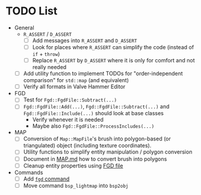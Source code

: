 # TODO List

- General
  - `R_ASSERT` / `D_ASSERT`
    -[ ] Add messages into `R_ASSERT` and `D_ASSERT`
    -[ ] Look for places where `R_ASSERT` can simplify the code (instead of `if` + `throw`)
    -[ ] Replace `R_ASSERT` by `D_ASSERT` where it is only for comfort and not really needed
  -[ ] Add utility function to implement TODOs for "order-independent comparison" for `std::map` (and equivalent)
  -[ ] Verify all formats in Valve Hammer Editor
- FGD
  -[ ] Test for `Fgd::FgdFile::Subtract(...)`
  -[ ] `Fgd::FgdFile::Add(...)`, `Fgd::FgdFile::Subtract(...)` and `Fgd::FgdFile::Include(...)` should look at base classes
    - Verify whenever it is needed
    - Maybe also `Fgd::FgdFile::ProcessIncludes(...)`
- MAP
  -[ ] Conversion of `Map::MapFile`'s brush into polygon-based (or triangulated) object (including texture coordinates).
  -[ ] Utility functions to simplify entity manipulation / polygon conversion
  -[ ] Document in [MAP.md](docs/GoldSrc/MAP.md) how to convert brush into polygons
  -[ ] Cleanup entity properties using [FGD file](docs/Source/FGD.md)
- Commands
  -[ ] Add [`fgd` command](Commands.md#fgd-operations)
  -[ ] Move command `bsp_lightmap` into `bsp2obj`
